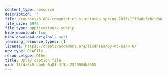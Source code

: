 ```yaml
---
content_type: resource
description: ''
file: /courses/6-004-computation-structures-spring-2017/1ffda6c5cbeb0a81df5b252080db6655_-bWtembpQjU.srt
file_size: 5973
file_type: application/x-subrip
hide_download: true
hide_download_original: null
learning_resource_types: []
license: https://creativecommons.org/licenses/by-nc-sa/4.0/
ocw_type: OCWFile
resourcetype: Other
title: 3play caption file
uid: 1ffda6c5-cbeb-0a81-df5b-252080db6655
---
```

